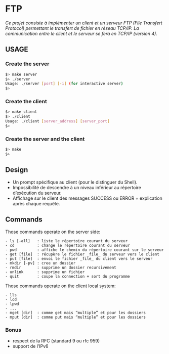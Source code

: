 # FTP
*Ce projet consiste à implémenter un client et un serveur FTP (File Transfert Protocol) permettant le transfert de fichier en réseau TCP/IP.
La communication entre le client et le serveur se fera en TCP/IP (version 4).*

## USAGE
### Create the server
```sh
$> make server
$> ./server
Usage: ./server [port] [-i] (for interactive server)
$>
```
### Create the client
```sh
$> make client
$> ./client
Usage: ./client [server_address] [server_port]
$>
```
### Create the server and the client
```sh
$> make
$>
```

## Design
- Un prompt spécifique au client (pour le distinguer du Shell).
- Impossibilité de descendre à un niveau inférieur au répertoire d’exécution du serveur.
- Affichage sur le client des messages SUCCESS ou ERROR + explication après chaque requête.

## Commands
Those commands operate on the server side:
```
- ls [-all]   : liste le répertoire courant du serveur
- cd          : change le répertoire courant du serveur
- pwd         : affiche le chemin du répertoire courant sur le serveur
- get [file]  : récupère le fichier _file_ du serveur vers le client
- put [file]  : envoi le fichier _file_ du client vers le serveur
- mkdir [-pv] : cree un dossier
- rmdir       : supprime un dossier recursivement
- unlink      : supprime un fichier
- quit        : coupe la connection + sort du programme
```

Those commands operate on the client local system:
```
- lls
- lcd
- lpwd
- ...
- mget [dir]  : comme get mais “multiple” et pour les dossiers
- mput [dir]  : comme put mais “multiple” et pour les dossiers
```

### Bonus
- respect de la RFC (standard 9 ou rfc 959)
- support de l’IPv6
